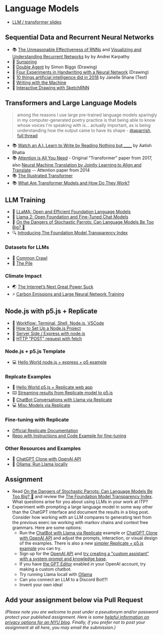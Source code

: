 # Language Models

- [LLM / transformer slides](https://docs.google.com/presentation/d/1I3uq2EY8Kgl_NIPJ2PxOvxhQvsU-QXaph7QRilnzLCg/edit?usp=sharing)

## Sequential Data and Recurrent Neural Networks

- 📚 [The Unreasonable Effectiveness of RNNs](http://karpathy.github.io/2015/05/21/rnn-effectiveness/) and [Visualizing and Understanding Recurrent Networks](https://skillsmatter.com/skillscasts/6611-visualizing-and-understanding-recurrent-networks) by by Andrei Karpathy
- 🍿 [Sunspring](https://arstechnica.com/gaming/2016/06/an-ai-wrote-this-movie-and-its-strangely-moving/)
- 🎨 [Double Agent](http://littlepig.org.uk/installations/doubleagent/index.htm) by Simon Biggs (Drawing)
- 🎨 [Four Experiments in Handwriting with a Neural Network](https://distill.pub/2016/handwriting/) (Drawing)
- 📖 [10 things artificial intelligence did in 2018](http://aiweirdness.com/post/181621835642/10-things-artificial-intelligence-did-in-2018) by Janelle Shane (Text)
- 📖 [Writing with the Machine](https://www.robinsloan.com/notes/writing-with-the-machine/)
- 🍿 [Interactive Drawing with SketchRNN](https://thecodingtrain.com/challenges/153-interactive-drawing-with-sketchrnn)

## Transformers and Large Language Models

> among the reasons I use large pre-trained language models sparingly in my computer-generated poetry practice is that being able to know whose voices I'm speaking with is... actually important, as is being understanding how the output came to have its shape - [@aparrish](https://twitter.com/aparrish/), [full thread](https://twitter.com/aparrish/status/1286808606466244608)

- 📚 [Watch an A.I. Learn to Write by Reading Nothing but **\_\_\_\_**](https://www.nytimes.com/interactive/2023/04/26/upshot/gpt-from-scratch.html) by Aatish Bhatia
- 📚 [Attention is All You Need](https://arxiv.org/abs/1706.03762) - Original "Transformer" paper from 2017, also [Neural Machine Translation by Jointly Learning to Align and Translate](https://arxiv.org/abs/1409.0473) -- Attention paper from 2014
- 📚 [The Illustrated Transformer](https://jalammar.github.io/illustrated-transformer/)
- 📚 [What Are Transformer Models and How Do They Work?](https://docs.cohere.com/docs/transformer-models)

## LLM Training

- 🦙 [LLaMA: Open and Efficient Foundation Language Models](https://arxiv.org/pdf/2302.13971.pdf)
- 🦙 [Llama 2: Open Foundation and Fine-Tuned Chat Models](https://arxiv.org/pdf/2307.09288.pdf)
- 🦜 [On the Dangers of Stochastic Parrots: Can Language Models Be Too Big? 🦜](https://dl.acm.org/doi/10.1145/3442188.3445922)
- 🔍 [Introducing The Foundation Model Transparency Index](https://hai.stanford.edu/news/introducing-foundation-model-transparency-index)

### Datasets for LLMs

- 🔢 [Common Crawl](https://commoncrawl.org/)
- 🔢 [The Pile](https://pile.eleuther.ai/)

### Climate Impact

- 🌏 [The Internet’s Next Great Power Suck](https://www.theatlantic.com/technology/archive/2023/08/ai-carbon-emissions-data-centers/675094/)
- ⚡️ [Carbon Emissions and Large Neural Network Training ](https://arxiv.org/ftp/arxiv/papers/2104/2104.10350.pdf)

## Node.js with p5.js + Replicate

- 🎥 [Workflow: Terminal, Shell, Node.js, VSCode](https://thecodingtrain.com/tracks/discord-bots/discord/2023-workflow)
- 🎥 [How to Set Up a Node.js Project](https://thecodingtrain.com/tracks/discord-bots/discord/setup-node-project)
- 🎥 [Server Side / Express with node.js](https://thecodingtrain.com/tracks/data-and-apis-in-javascript/data/2-data-selfie-app/1-server-side-with-node-js)
- 🎥 [HTTP "POST" request with fetch](https://thecodingtrain.com/tracks/data-and-apis-in-javascript/data/2-data-selfie-app/3-http-post-request)

### Node.js + p5.js Template

- 💻 [Hello World node.js + express + p5 example](https://github.com/Programming-from-A-to-Z/Simple-Express-p5.js)

### Replcate Examples

- 🎨 [Hello World p5.js + Replicate web app](https://github.com/Programming-from-A-to-Z/Replicate-p5js)
- ⌨️ [Streaming results from Replicate model to p5.js](https://github.com/Programming-from-A-to-Z/Replicate-p5js-stream)
- 💬 [ChatBot Conversations with Llama via Replicate](https://github.com/Programming-from-A-to-Z/llama-chatbot-replicate)
- 💻 [Misc Models via Replicate](https://github.com/Programming-from-A-to-Z/Replicate-Examples)

### Fine-tuning with Replicate

- [Official Replicate Documentation](https://replicate.com/docs/guides/fine-tune-a-language-model)
- [Repo with Instructions and Code Example for fine-tuning](https://github.com/Programming-from-A-to-Z/Replicate-Fine-Tuning)

### Other Resources and Examples

- 💬 [ChatGPT Clone with OpenAI API](https://github.com/Programming-from-A-to-Z/ChatGPT-clone)
- 🦙 [Ollama: Run Llama locally](https://ollama.ai/)

## Assignment

- Read [On the Dangers of Stochastic Parrots: Can Language Models Be Too Big? 🦜](https://dl.acm.org/doi/10.1145/3442188.3445922) and review the [The Foundation Model Transparency Index](https://hai.stanford.edu/news/introducing-foundation-model-transparency-index). What questions arise for you about using LLMs in your work at ITP?
- Experiment with prompting a large language model in some way other than the ChatGPT interface and document the results in a blog post. Consider how working with an LLM compares to generating text from the previous exerc ise working with markov chains and context free grammars. Here are some options:
  - Run the [ChatBot with Llama via Replicate](https://github.com/Programming-from-A-to-Z/llama-chatbot-replicate) example or [ChatGPT Clone with OpenAI API](https://github.com/Programming-from-A-to-Z/ChatGPT-clone) and adjust the prompts, interaction, or visual design of the examples. There is also a new [simpler Replicate + p5.js example](https://github.com/Programming-from-A-to-Z/Replicate-p5js) you can try.
  - Sign up for the [OpenAI API](https://openai.com/blog/openai-api) and [try creating a "custom assistant" with a system prompt and knowledge base](https://platform.openai.com/assistants).
  - If you have [the GPT Editor](https://chat.openai.com/gpts/editor) enabled in your OpenAI account, try making a custom chatbot.
  - Try running Llama locall with [Ollama](https://ollama.ai/)
  - Can you connect an LLM to a Discord Bot!?!
  - Invent your own idea!

## Add your assignment below via Pull Request

_(Please note you are welcome to post under a pseudonym and/or password protect your published assignment. Here is some [helpful information on privacy options for an NYU blog](https://nyu.service-now.com/sp?id=kb_article&sysparm_article=KB0012245&sys_kb_id=b2ddc9da004aa1002a5d036a271e5f70&spa=1). Finally, if you prefer not to post your assignment at all here, you may email the submission.)_
